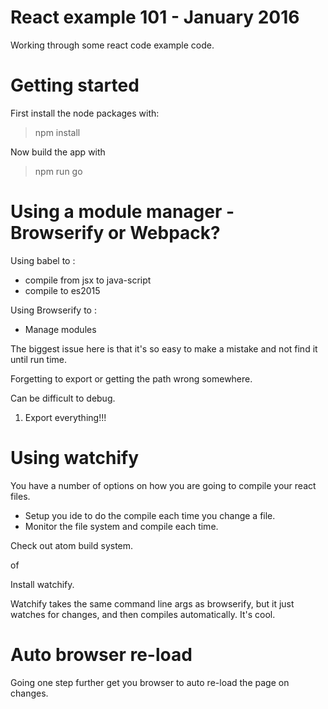 # React example 101 - January 2016

Working through some react code example code.

# Getting started

First install the node packages with:

>npm install

Now build the app with

>npm run go

# Using a module manager - Browserify or Webpack?

Using babel to :

- compile from jsx to java-script
- compile to es2015

Using Browserify to :


- Manage modules

The biggest issue here is that it's so easy to make a mistake and not find it until run time.

Forgetting to export or getting the path wrong somewhere.

Can be difficult to debug.

1. Export everything!!!

# Using watchify

You have a number of options on how you are going to compile your react files.

- Setup you ide to do the compile each time you change a file.
- Monitor the file system and compile each time.

Check out atom build system.

of

Install watchify.

Watchify  takes the same command line args as browserify, but it just watches for
changes, and then compiles automatically. It's cool.


# Auto browser re-load

Going one step further get you browser to auto re-load the page on changes.
